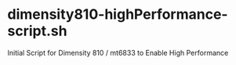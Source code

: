 # dimensity810-highPerformance-script.sh
Initial Script for Dimensity 810 / mt6833 to Enable High Performance
